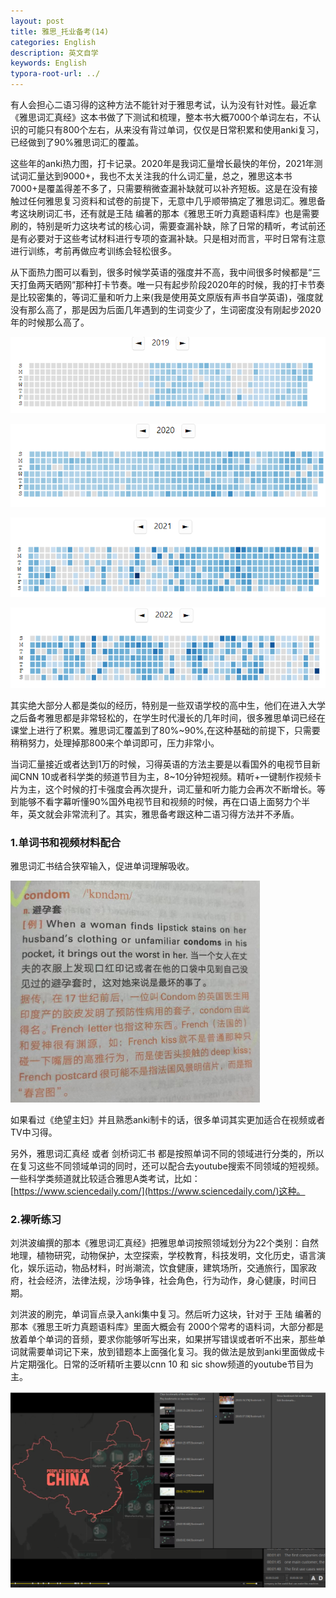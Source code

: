 ```yaml
---
layout: post
title: 雅思_托业备考(14)
categories: English
description: 英文自学
keywords: English
typora-root-url: ../
---
```


有人会担心二语习得的这种方法不能针对于雅思考试，认为没有针对性。最近拿《雅思词汇真经》这本书做了下测试和梳理，整本书大概7000个单词左右，不认识的可能只有800个左右，从来没有背过单词，仅仅是日常积累和使用anki复习，已经做到了90%雅思词汇的覆盖。

这些年的anki热力图，打卡记录。2020年是我词汇量增长最快的年份，2021年测试词汇量达到9000+，我也不太关注我的什么词汇量，总之，雅思这本书7000+是覆盖得差不多了，只需要稍微查漏补缺就可以补齐短板。这是在没有接触过任何雅思复习资料和试卷的前提下，无意中几乎顺带搞定了雅思词汇。雅思备考这块刷词汇书，还有就是王陆 编著的那本《雅思王听力真题语料库》也是需要刷的，特别是听力这块考试的核心词，需要查漏补缺，除了日常的精听，考试前还是有必要对于这些考试材料进行专项的查漏补缺。只是相对而言，平时日常有注意进行训练，考前再做应考训练会轻松很多。

从下面热力图可以看到，很多时候学英语的强度并不高，我中间很多时候都是“三天打鱼两天晒网”那种打卡节奏。唯一只有起步阶段2020年的时候，我的打卡节奏是比较密集的，等词汇量和听力上来(我是使用英文原版有声书自学英语)，强度就没有那么高了，那是因为后面几年遇到的生词变少了，生词密度没有刚起步2020年的时候那么高了。

![anki_X7PTTTgMbX](/images/posts/anki_X7PTTTgMbX.png)

![anki_qTTH0i6s7T](/images/posts/anki_qTTH0i6s7T.png)

![anki_Gl2HlOX7lT](/images/posts/anki_Gl2HlOX7lT.png)

![anki_7kzFBOSiZS](/images/posts/anki_7kzFBOSiZS.png)

其实绝大部分人都是类似的经历，特别是一些双语学校的高中生，他们在进入大学之后备考雅思都是非常轻松的，在学生时代漫长的几年时间，很多雅思单词已经在课堂上进行了积累。雅思词汇覆盖到了80%~90%,在这种基础的前提下，只需要稍稍努力，处理掉那800来个单词即可，压力非常小。

当词汇量接近或者达到1万的时候，习得英语的方法主要是以看国外的电视节目新闻CNN 10或者科学类的频道节目为主，8~10分钟短视频。精听+一键制作视频卡片为主，这个时候的打卡强度会再次提升，词汇量和听力能力会再次不断增长。等到能够不看字幕听懂90%国外电视节目和视频的时候，再在口语上面努力个半年，英文就会非常流利了。其实，雅思备考跟这种二语习得方法并不矛盾。

### 1.单词书和视频材料配合

雅思词汇书结合狭窄输入，促进单词理解吸收。

![Typora_hojUwHdCSC](/images/posts/Typora_hojUwHdCSC-1676867996529-1.png)



如果看过《绝望主妇》并且熟悉anki制卡的话，很多单词其实更加适合在视频或者TV中习得。

另外，雅思词汇真经 或者 剑桥词汇书 都是按照单词不同的领域进行分类的，所以在复习这些不同领域单词的同时，还可以配合去youtube搜索不同领域的短视频。一些科学类频道就比较适合雅思A类考试，比如：[https://www.sciencedaily.com/](https://www.sciencedaily.com/)这种。

### 2.裸听练习

刘洪波编撰的那本《雅思词汇真经》把雅思单词按照领域划分为22个类别：自然地理，植物研究，动物保护，太空探索，学校教育，科技发明，文化历史，语言演化，娱乐运动，物品材料，时尚潮流，饮食健康，建筑场所，交通旅行，国家政府，社会经济，法律法规，沙场争锋，社会角色，行为动作，身心健康，时间日期。

刘洪波的刷完，单词盲点录入anki集中复习。然后听力这块，针对于 王陆 编著的那本《雅思王听力真题语料库》里面大概会有 2000个常考的语料词，大部分都是放着单个单词的音频，要求你能够听写出来，如果拼写错误或者听不出来，那些单词就需要单词记下来，放到错题本上面强化复习。我的做法是放到anki里面做成卡片定期强化。日常的泛听精听主要以cnn 10 和 sic show频道的youtube节目为主。

![Typora_PqPxZGTy5J](/images/posts/Typora_PqPxZGTy5J.png)

